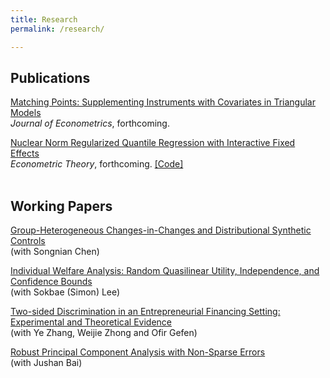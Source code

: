 ```yaml
---
title: Research
permalink: /research/

---
```


## Publications

[Matching Points: Supplementing Instruments with Covariates in Triangular Models](https://arxiv.org/abs/1904.01159) <br/>
  *Journal of Econometrics*, forthcoming.<br/>
  
[Nuclear Norm Regularized Quantile Regression with Interactive Fixed Effects](https://doi.org/10.1017/S0266466623000129)<br/> *Econometric Theory*, forthcoming. [[Code]](/files/code/nuclear_qr_interfe.m) <br/> <br/>


## Working Papers

[Group-Heterogeneous Changes-in-Changes and Distributional Synthetic Controls](https://arxiv.org/abs/2307.15313) <br/>
 (with Songnian Chen)  

[Individual Welfare Analysis: Random Quasilinear Utility, Independence, and Confidence Bounds](https://arxiv.org/abs/2304.01921) <br/>
 (with Sokbae (Simon) Lee)  

[Two-sided Discrimination in an Entrepreneurial Financing Setting: Experimental and Theoretical Evidence](https://papers.ssrn.com/sol3/papers.cfm?abstract_id=4065009) <br/>
  (with Ye Zhang, Weijie Zhong and Ofir Gefen)  

[Robust Principal Component Analysis with Non-Sparse Errors](https://arxiv.org/abs/1902.08735)  <br/>
  (with Jushan Bai)  
  







 
